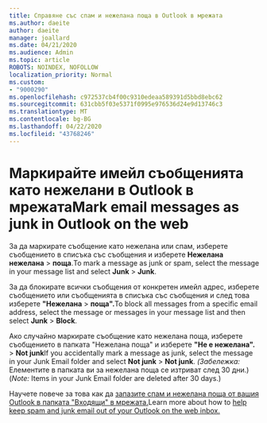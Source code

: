 ```yaml
---
title: Справяне със спам и нежелана поща в Outlook в мрежата
ms.author: daeite
author: daeite
manager: joallard
ms.date: 04/21/2020
ms.audience: Admin
ms.topic: article
ROBOTS: NOINDEX, NOFOLLOW
localization_priority: Normal
ms.custom:
- "9000290"
ms.openlocfilehash: c972537cb4f00c9310edeaa589391d5bbd8ebc62
ms.sourcegitcommit: 631cbb5f03e5371f0995e976536d24e9d13746c3
ms.translationtype: MT
ms.contentlocale: bg-BG
ms.lasthandoff: 04/22/2020
ms.locfileid: "43768246"
---
```

# <a name="mark-email-messages-as-junk-in-outlook-on-the-web"></a><span data-ttu-id="1c802-102">Маркирайте имейл съобщенията като нежелани в Outlook в мрежата</span><span class="sxs-lookup"><span data-stu-id="1c802-102">Mark email messages as junk in Outlook on the web</span></span>

<span data-ttu-id="1c802-103">За да маркирате съобщение като нежелана или спам, изберете съобщението в списъка със съобщения и изберете **Нежелана нежелана** > **поща**.</span><span class="sxs-lookup"><span data-stu-id="1c802-103">To mark a message as junk or spam, select the message in your message list and select **Junk** > **Junk**.</span></span>

<span data-ttu-id="1c802-104">За да блокирате всички съобщения от конкретен имейл адрес, изберете съобщението или съобщенията в списъка със съобщения и след това изберете **"Нежелана** > **поща".**</span><span class="sxs-lookup"><span data-stu-id="1c802-104">To block all messages from a specific email address, select the message or messages in your message list and then select **Junk** > **Block**.</span></span>

<span data-ttu-id="1c802-105">Ако случайно маркирате съобщение като нежелана поща, изберете съобщението в папката "Нежелана поща" и изберете **"Не е нежелана".** > **Not junk**</span><span class="sxs-lookup"><span data-stu-id="1c802-105">If you accidentally mark a message as junk, select the message in your Junk Email folder and select **Not junk** > **Not junk**.</span></span> <span data-ttu-id="1c802-106">*(Забележка:* Елементите в папката ви за нежелана поща се изтриват след 30 дни.)</span><span class="sxs-lookup"><span data-stu-id="1c802-106">(*Note:* Items in your Junk Email folder are deleted after 30 days.)</span></span>

<span data-ttu-id="1c802-107">Научете повече за това как да [запазите спам и нежелана поща от вашия Outlook в папката "Входящи" в мрежата.](https://support.office.com/article/db786e79-54e2-40cc-904f-d89d57b7f41d)</span><span class="sxs-lookup"><span data-stu-id="1c802-107">Learn more about how to [help keep spam and junk email out of your Outlook on the web inbox.](https://support.office.com/article/db786e79-54e2-40cc-904f-d89d57b7f41d)</span></span>